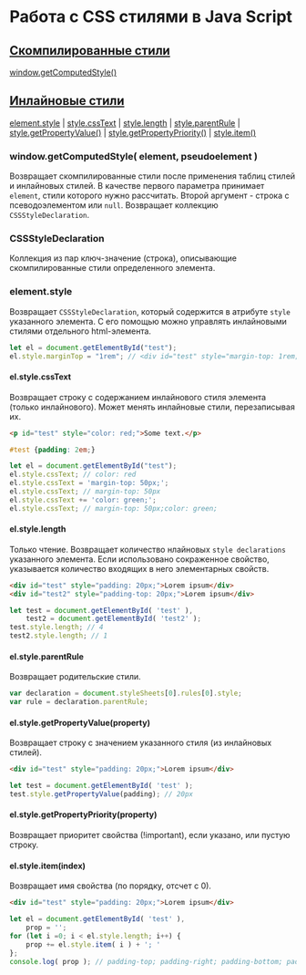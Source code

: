 # Работа с CSS стилями в Java Script

## [Скомпилированные стили](https://github.com/2gnc/WebRes/blob/master/JS-CSS.md#windowgetcomputedstyle-element-pseudoelement-)

[window.getComputedStyle()](https://github.com/2gnc/WebRes/blob/master/JS-CSS.md#windowgetcomputedstyle-element-pseudoelement-)

## [Инлайновые стили](https://github.com/2gnc/WebRes/blob/master/JS-CSS.md#elementstyle)

[element.style](https://github.com/2gnc/WebRes/blob/master/JS-CSS.md#elementstyle) | [style.cssText](https://github.com/2gnc/WebRes/blob/master/JS-CSS.md#elstylecsstext) | [style.length](https://github.com/2gnc/WebRes/blob/master/JS-CSS.md#elstylelength) | [style.parentRule](https://github.com/2gnc/WebRes/blob/master/JS-CSS.md#elstyleparentrule) | [style.getPropertyValue()](https://github.com/2gnc/WebRes/blob/master/JS-CSS.md#elstylegetpropertyvalueproperty) | [style.getPropertyPriority()](https://github.com/2gnc/WebRes/blob/master/JS-CSS.md#elstylegetpropertypriorityproperty) | [style.item()](https://github.com/2gnc/WebRes/blob/master/JS-CSS.md#elstyleitemindex)

### window.getComputedStyle( element, pseudoelement )
Возвращает скомпилированные стили после применения таблиц стилей и инлайновых стилей. 
В качестве первого параметра принимает ```element```, стили которого нужно рассчитать. Второй аргумент  - строка с 
псеводоэлементом или ```null```.
Возвращает коллекцию ```CSSStyleDeclaration```.

### CSSStyleDeclaration
Коллекция из пар ключ-значение (строка), описывающие скомпилированные стили определенного элемента.

### element.style
Возвращает ```CSSStyleDeclaration```, который содержится в атрибуте ```style``` указанного элемента. С его помощью можно управлять инлайновыми стилями отдельного html-элемента.
```javascript
let el = document.getElementById("test");
el.style.marginTop = "1rem"; // <div id="test" style="margin-top: 1rem;"></div>
```
#### el.style.cssText
Возвращает строку с содержанием инлайнового стиля элемента (только инлайнового). Может менять инлайновые стили, перезаписывая их.
```html
<p id="test" style="color: red;">Some text.</p>
```
```css
#test {padding: 2em;}
```
```javascript
let el = document.getElementById("test");
el.style.cssText; // color: red
el.style.cssText = 'margin-top: 50px;';
el.style.cssText; // margin-top: 50px
el.style.cssText += 'color: green;';
el.style.cssText; // margin-top: 50px;color: green;
```

#### el.style.length
Только чтение. Возвращает количество нлайновых ```style declarations``` указанного элемента. Если использовано сокраженное свойство, указывается количество входящих в него элементарных свойств.
```html
<div id="test" style="padding: 20px;">Lorem ipsum</div>
<div id="test2" style="padding-top: 20px;">Lorem ipsum</div>
```
```javascript
let test = document.getElementById( 'test' ),
    test2 = document.getElementById( 'test2' );
test.style.length; // 4
test2.style.length; // 1
```

#### el.style.parentRule
Возвращает родительские стили.

```javascript
var declaration = document.styleSheets[0].rules[0].style;
var rule = declaration.parentRule;
```

#### el.style.getPropertyValue(property)
Возвращает строку с значением указанного стиля (из инлайновых стилей).
```html
<div id="test" style="padding: 20px;">Lorem ipsum</div>
```
```javascript
let test = document.getElementById( 'test' );
test.style.getPropertyValue(padding); // 20px
```

#### el.style.getPropertyPriority(property)
Возвращает приоритет свойства (!important), если указано, или пустую строку.

#### el.style.item(index)
Возвращает имя свойства (по порядку, отсчет с 0).
```html
<div id="test" style="padding: 20px;">Lorem ipsum</div>
```
```javascript
let el = document.getElementById( 'test' ),
    prop = '';
for (let i =0; i < el.style.length; i++) {
	prop += el.style.item( i ) + '; '
};
console.log( prop ); // padding-top; padding-right; padding-bottom; padding-left;
```
